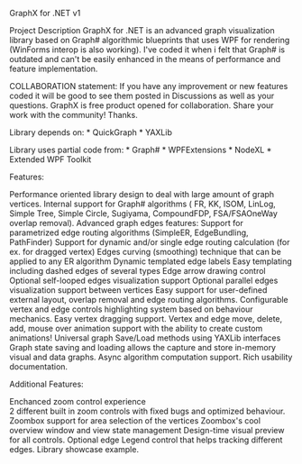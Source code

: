 GraphX for .NET v1

Project Description
  GraphX for .NET is an advanced graph visualization library based on Graph# algorithmic blueprints that uses WPF for rendering (WinForms interop is also working). I've coded it when i felt that Graph# is outdated and can't be easily enhanced in the means of performance and feature implementation.

  COLLABORATION statement: If you have any improvement or new features coded it will be good to see them posted in Discussions as well as your questions. GraphX is free product opened for collaboration. Share your work with the community! Thanks.
  
  Library depends on:
    * QuickGraph
    * YAXLib
  
  Library uses partial code from:
    * Graph#
    * WPFExtensions
    * NodeXL
    * Extended WPF Toolkit
    
  Features:

Performance oriented library design to deal with large amount of graph vertices.
Internal support for Graph# algorithms ( FR, KK, ISOM, LinLog, Simple Tree, Simple Circle, Sugiyama, CompoundFDP, FSA/FSAOneWay overlap removal).
Advanced graph edges features:
Support for parametrized edge routing algorithms (SimpleER, EdgeBundling, PathFinder)
Support for dynamic and/or single edge routing calculation (for ex. for dragged vertex)
Edges curving (smoothing) technique that can be applied to any ER algorithm
Dynamic templated edge labels
Easy templating including dashed edges of several types
Edge arrow drawing control
Optional self-looped edges visualization support
Optional parallel edges visualization support between vertices
Easy support for user-defined external layout, overlap removal and edge routing algorithms.
Configurable vertex and edge controls highlighting system based on behaviour mechanics.
Easy vertex dragging support.
Vertex and edge move, delete, add, mouse over animation support with the ability to create custom animations!
Universal graph Save/Load methods using YAXLib interfaces
Graph state saving and loading allows the capture and store in-memory visual and data graphs.
Async algorithm computation support.
Rich usability documentation.

  Additional Features:

Enchanced zoom control experience   
2 different built in zoom controls with fixed bugs and optimized behaviour.
Zoombox support for area selection of the vertices
Zoombox's cool overview window and view state management
Design-time visual preview for all controls.
Optional edge Legend control that helps tracking different edges.
Library showcase example.
